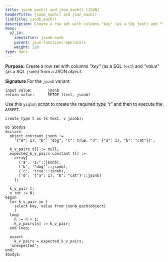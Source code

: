 ```yaml
---
title: jsonb_each() and json_each() [JSON]
headerTitle: jsonb_each() and json_each()
linkTitle: jsonb_each()
description: Create a row set with columns "key" (as a SQL text) and "value" (as a SQL jsonb) from a JSON object.
menu:
  v2.14:
    identifier: jsonb-each
    parent: json-functions-operators
    weight: 110
type: docs
---
```


**Purpose:** Create a row set with columns _"key"_ (as a SQL `text`) and _"value"_ (as a SQL `jsonb`) from a JSON _object_.

**Signature** For the `jsonb` variant:

```
input value:       jsonb
return value:      SETOF (text, jsonb)
```

Use this `ysqlsh` script to create the required type _"t"_ and then to execute the `ASSERT`.

```plpgsql
create type t as (k text, v jsonb);

do $body$
declare
  object constant jsonb :=
    '{"a": 17, "b": "dog", "c": true, "d": {"a": 17, "b": "cat"}}';

  k_v_pairs t[] := null;
  expected_k_v_pairs constant t[] :=
    array[
      ('a', '17'::jsonb),
      ('b', '"dog"'::jsonb),
      ('c', 'true'::jsonb),
      ('d', '{"a": 17, "b": "cat"}'::jsonb)
    ];

  k_v_pair t;
  n int := 0;
begin
  for k_v_pair in (
    select key, value from jsonb_each(object)
    )
  loop
    n := n + 1;
    k_v_pairs[n] := k_v_pair;
  end loop;

  assert
    k_v_pairs = expected_k_v_pairs,
  'unexpected';
end;
$body$;
```
